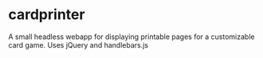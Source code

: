 # cardprinter
A small headless webapp for displaying printable pages for a customizable card game. Uses jQuery and handlebars.js
